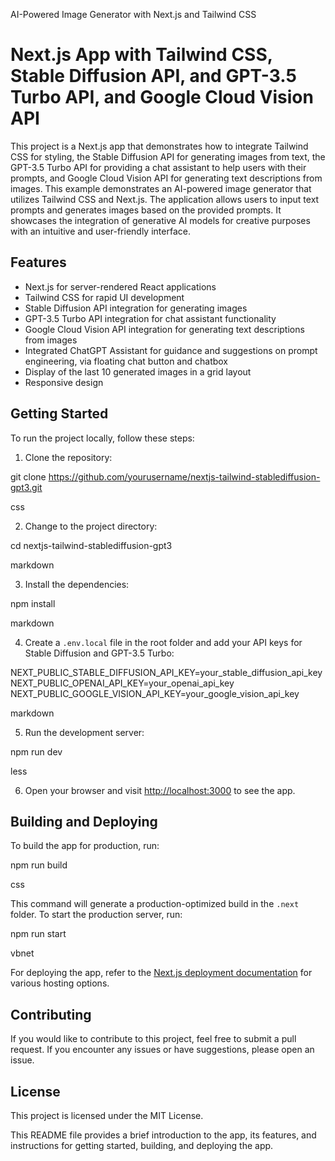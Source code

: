 AI-Powered Image Generator with Next.js and Tailwind CSS

# Next.js App with Tailwind CSS, Stable Diffusion API, and GPT-3.5 Turbo API, and Google Cloud Vision API

This project is a Next.js app that demonstrates how to integrate Tailwind CSS for styling, the Stable Diffusion API for generating images from text, the GPT-3.5 Turbo API for providing a chat assistant to help users with their prompts, and Google Cloud Vision API for generating text descriptions from images. This example demonstrates an AI-powered image generator that utilizes Tailwind CSS and Next.js. The application allows users to input text prompts and generates images based on the provided prompts. It showcases the integration of generative AI models for creative purposes with an intuitive and user-friendly interface.

## Features

- Next.js for server-rendered React applications
- Tailwind CSS for rapid UI development
- Stable Diffusion API integration for generating images
- GPT-3.5 Turbo API integration for chat assistant functionality
- Google Cloud Vision API integration for generating text descriptions from images
- Integrated ChatGPT Assistant for guidance and suggestions on prompt engineering, via floating chat button and chatbox
- Display of the last 10 generated images in a grid layout
- Responsive design

## Getting Started

To run the project locally, follow these steps:

1. Clone the repository:

git clone https://github.com/yourusername/nextjs-tailwind-stablediffusion-gpt3.git

css

2. Change to the project directory:

cd nextjs-tailwind-stablediffusion-gpt3

markdown

3. Install the dependencies:

npm install

markdown

4. Create a `.env.local` file in the root folder and add your API keys for Stable Diffusion and GPT-3.5 Turbo:

NEXT_PUBLIC_STABLE_DIFFUSION_API_KEY=your_stable_diffusion_api_key
NEXT_PUBLIC_OPENAI_API_KEY=your_openai_api_key
NEXT_PUBLIC_GOOGLE_VISION_API_KEY=your_google_vision_api_key

markdown

5. Run the development server:

npm run dev

less

6. Open your browser and visit [http://localhost:3000](http://localhost:3000) to see the app.

## Building and Deploying

To build the app for production, run:

npm run build

css

This command will generate a production-optimized build in the `.next` folder. To start the production server, run:

npm run start

vbnet

For deploying the app, refer to the [Next.js deployment documentation](https://nextjs.org/docs/deployment) for various hosting options.

## Contributing

If you would like to contribute to this project, feel free to submit a pull request. If you encounter any issues or have suggestions, please open an issue.

## License

This project is licensed under the MIT License.

This README file provides a brief introduction to the app, its features, and instructions for getting started, building, and deploying the app.

